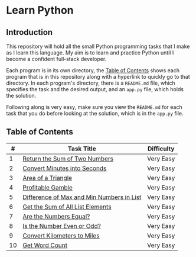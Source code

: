 # Learn Python
## Introduction
This repository will hold all the small Python programming tasks that I make as I learn this language. My aim is to learn and practice Python until I become a confident full-stack developer.

Each program is in its own directory, the [Table of Contents](https://github.com/SidSidSid16/Learn-Python3#table-of-contents) shows each program that is in this repository along with a hyperlink to quickly go to that directory. In each program's directory, there is a `README.md` file, which specifies the task and the desired output, and an `app.py` file, which holds the solution.

Following along is very easy, make sure you view the `README.md` for each task that you do before looking at the solution, which is in the `app.py` file.

## Table of Contents
| # | Task Title | Difficulty |
|---|---|---|
| 1 | [Return the Sum of Two Numbers](https://github.com/SidSidSid16/Learn-Python3/tree/master/Return%20the%20Sum%20of%20Two%20Numbers) | Very Easy |
| 2 | [Convert Minutes into Seconds](https://github.com/SidSidSid16/Learn-Python3/tree/master/Convert%20Minutes%20into%20Seconds) | Very Easy |
| 3 | [Area of a Triangle](https://github.com/SidSidSid16/Learn-Python3/tree/master/Area%20of%20a%20Triangle) | Very Easy |
| 4 | [Profitable Gamble](https://github.com/SidSidSid16/Learn-Python3/tree/master/Profitable%20Gamble) | Very Easy |
| 5 | [Difference of Max and Min Numbers in List](https://github.com/SidSidSid16/Learn-Python3/tree/master/Difference%20of%20Max%20and%20Min%20Numbers%20in%20List) | Very Easy |
| 6 | [Get the Sum of All List Elements](https://github.com/SidSidSid16/Learn-Python3/tree/master/Get%20the%20Sum%20of%20All%20List%20Elements) | Very Easy |
| 7 | [Are the Numbers Equal?](https://github.com/SidSidSid16/Learn-Python3/tree/master/Are%20the%20Numbers%20Equal?) | Very Easy |
| 8 | [Is the Number Even or Odd?](https://github.com/SidSidSid16/Learn-Python3/tree/master/Is%20the%20Number%20Even%20or%20Odd?) | Very Easy |
| 9 | [Convert Kilometers to Miles](https://github.com/SidSidSid16/Learn-Python3/tree/master/Convert%20Kilometers%20to%20Miles) | Very Easy |
| 10 | [Get Word Count](https://github.com/SidSidSid16/Learn-Python3/tree/master/Get%20Word%20Count) | Very Easy |